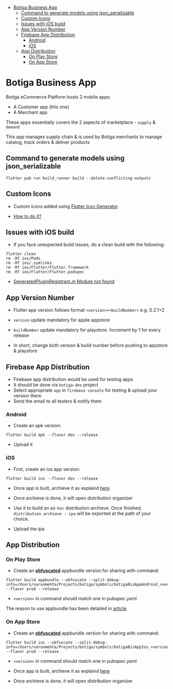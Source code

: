 - [Botiga Business App](#botiga-business-app)
  - [Command to generate models using json_serializable](#command-to-generate-models-using-json_serializable)
  - [Custom Icons](#custom-icons)
  - [Issues with iOS build](#issues-with-ios-build)
  - [App Version Number](#app-version-number)
  - [Firebase App Distribution](#firebase-app-distribution)
    - [Android](#android)
    - [iOS](#ios)
  - [App Distribution](#app-distribution)
    - [On Play Store](#on-play-store)
    - [On App Store](#on-app-store)

# Botiga Business App

Botiga eCommerce Platform hosts 2 mobile apps:

-   A Customer app (this one)
-   A Merchant app

These apps essentially covers the 2 aspects of marketplace - `supply` & `demand`

This app manages supply chain & is used by Botiga merchants to manage catalog, track orders & deliver products

## Command to generate models using json_serializable

```
flutter pub run build_runner build --delete-conflicting-outputs
```

## Custom Icons

-   Custom icons added using [Flutter Icon Generator](https://www.fluttericon.com/).

-   [How to do it?](https://medium.com/deviniti-technology-driven-blog/the-best-way-to-add-custom-icons-to-your-flutter-project-6381ab697813)

## Issues with iOS build

-   If you face unexpected build issues, do a clean build with the following:

```
flutter clean
rm -Rf ios/Pods
rm -Rf ios/.symlinks
rm -Rf ios/Flutter/Flutter.framework
rm -Rf ios/Flutter/Flutter.podspec
```

-   [GeneratedPluginRegistrant.m Module not found](https://github.com/flutter/flutter/issues/43986)

## App Version Number

-   Flutter app version follows format `<version>+<buildNumber>` e.g. 0.2.1+2
-   `version` update mandatory for apple appstore
-   `buildNumber` update mandatory for playstore. Increment by 1 for every release

-   In short, change both version & build number before pushing to appstore & playstore

## Firebase App Distribution

-   Firebase app distribution would be used for testing apps
-   It should be done via `botiga-dev` project
-   Select appropriate `app` in `firebase console` for testing & upload your version there
-   Send the email to all testers & notify them

### Android

-   Create an apk version:

```
flutter build apk --flavor dev --release
```

-   Upload it

### iOS

-   First, create an ios app version:

```
flutter build ios --flavor dev --release
```

-   Once app is built, archieve it as explaind [here](https://flutter.dev/docs/deployment/ios#create-a-build-archive)

-   Once archieve is done, it will open distribution organizer

-   Use it to build an `Ad-hoc` distribution archieve. Once finished, `distribution archieve - ipa` will be exported at the path of your choice.

-   Upload the ipa

## App Distribution

### On Play Store

-   Create an **[obfuscated](https://flutter.dev/docs/deployment/obfuscate)** appbundle version for sharing with command:

```
flutter build appbundle --obfuscate --split-debug-info=/Users/varunmehta/Projects/botiga/symbols/botigaBizAppAndroid_<version> --flavor prod --release
```

-   `<version>` in command should match one in pubspec.yaml

The reason to use appbundle has been detailed in [article](https://developer.android.com/guide/app-bundle?authuser=1).

### On App Store

-   Create an **[obfuscated](https://flutter.dev/docs/deployment/obfuscate)** appbundle version for sharing with command:

```
flutter build ios --obfuscate --split-debug-info=/Users/varunmehta/Projects/botiga/symbols/botigaBizAppIos_<version> --flavor prod --release
```

-   `<version>` in command should match one in pubspec.yaml
-   Once app is built, archieve it as explaind [here](https://flutter.dev/docs/deployment/ios#create-a-build-archive)

-   Once archieve is done, it will open distribution organizer
